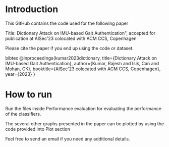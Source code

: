 # Introduction 
This GitHub contains the code used for the following paper 

Title: Dictionary Attack on IMU-based Gait Authentication", 
accepted  for publication at AISec'23 colocated with ACM CCS, Copenhagen

Please cite the paper if you end up using the code or dataset. 

bibtex
@inproceedings{kumar2023dictionary,
  title={Dictionary Attack on IMU-based Gait Authentication},
  author={Kumar, Rajesh and Isik, Can and Mohan, CK},
  booktitle={AISec'23 colocated with ACM CCS, Copenhagen},
  year={2023}
}

# How to run

Run the files inside Performance evaluation for evaluating the performance of the classifiers. 

The several other graphs presented in the paper can be plotted by using the code provided into Plot section

Feel free to send an email if you need any additional details. 